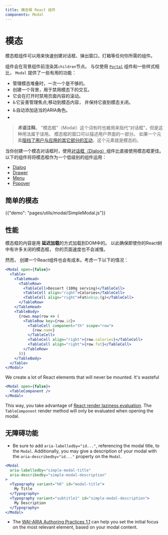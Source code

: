 ```yaml
---
title: 模态框 React 组件
components: Modal
---
```


# 模态

<p class="description">模态框组件可以用来快速创建对话框、弹出窗口，灯箱等任何你所需的组件。</p>

组件会在背景组件前渲染其`children`节点。 与仅使用 [`Portal`](/utils/portal/) 组件和一些样式相比， `Modal` 提供了一些有用的功能：

- 管理模态堆叠时，一次一个是不够的。
- 创建一个背景，用于禁用模态下的交互。
- 它会在打开时禁用页面内容的滚动。
- ♿️它妥善管理焦点;移动到模态内容， 并保持它直到模态关闭。
- ♿️自动添加适当的ARIA角色。
- 

> **术语注释**。 “模态框”（Modal）这个词有时也被用来指代“对话框”，但是这种用法属于误用。 模态框的窗口可以描述用户界面的一部分。 如果一个元素[阻挡了用户与应用的其它部分的互动](https://en.wikipedia.org/wiki/Modal_window)，这个元素就是模态的。

当你创建一个模态对话框时，使用[对话框（Dialog）](/demos/dialogs/)组件比直接使用模态框更佳。 以下的组件将将模态框作为一个低级别的组件运用：

- [Dialog](/demos/dialogs/)
- [Drawer](/demos/drawers/)
- [Menu](/demos/menus/)
- [Popover](/utils/popover/)

## 简单的模态

{{"demo": "pages/utils/modal/SimpleModal.js"}}

## 性能

模态框的内容是用 **延迟加载**的方式加载到DOM中的。 以此确保即使你的React树中有许多关闭的模态框， 你的页面速度也不会减慢。

然而， 创建一个React组件也会有成本。考虑一下以下的情况：

```jsx
<Modal open={false}>
  <Table>
    <TableHead>
      <TableRow>
        <TableCell>Dessert (100g serving)</TableCell>
        <TableCell align="right">Calories</TableCell>
        <TableCell align="right">Fat&nbsp;(g)</TableCell>
      </TableRow>
    </TableHead>
    <TableBody>
      {rows.map(row => (
        <TableRow key={row.id}>
          <TableCell component="th" scope="row">
            {row.name}
          </TableCell>
          <TableCell align="right">{row.calories}</TableCell>
          <TableCell align="right">{row.fat}</TableCell>
        </TableRow>
      ))}
    </TableBody>
  </Table>
</Modal>
```

We create a lot of React elements that will never be mounted. It's wasteful 

```jsx
<Modal open={false}>
  <TableComponent />
</Modal>
```

This way, you take advantage of [React render laziness evaluation](https://overreacted.io/react-as-a-ui-runtime/#lazy-evaluation). The `TableComponent` render method will only be evaluated when opening the modal.

## 无障碍功能

- Be sure to add `aria-labelledby="id..."`, referencing the modal title, to the `Modal`. Additionally, you may give a description of your modal with the `aria-describedby="id..."` property on the `Modal`.

```jsx
<Modal
  aria-labelledby="simple-modal-title"
  aria-describedby="simple-modal-description"
>
  <Typography variant="h6" id="modal-title">
    My Title
  </Typography>
  <Typography variant="subtitle1" id="simple-modal-description">
    My Description
  </Typography>
</Modal>
```

- The [WAI-ARIA Authoring Practices 1.1](https://www.w3.org/TR/wai-aria-practices/examples/dialog-modal/dialog.html) can help you set the initial focus on the most relevant element, based on your modal content.